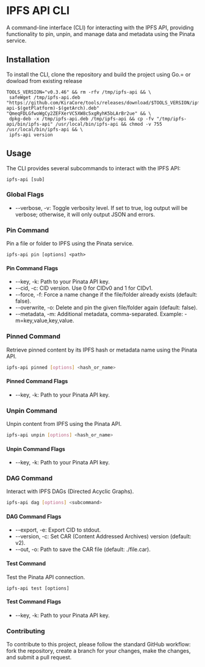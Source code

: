 # IPFS API CLI
A command-line interface (CLI) for interacting with the IPFS API, providing functionality to pin, unpin, and manage data and metadata using the Pinata service.

## Installation
To install the CLI, clone the repository and build the project using Go.= or dowload from existing release

```
TOOLS_VERSION="v0.3.46" && rm -rfv /tmp/ipfs-api && \
 safeWget /tmp/ipfs-api.deb "https://github.com/KiraCore/tools/releases/download/$TOOLS_VERSION/ipfs-api-$(getPlatform)-$(getArch).deb" "QmeqFDLGfwoWgCy2ZEFXerVC5XW8c5xgRyhK5bLArBr2ue" && \
 dpkg-deb -x /tmp/ipfs-api.deb /tmp/ipfs-api && cp -fv "/tmp/ipfs-api/bin/ipfs-api" /usr/local/bin/ipfs-api && chmod -v 755 /usr/local/bin/ipfs-api && \
 ipfs-api version
```

## Usage
The CLI provides several subcommands to interact with the IPFS API:

```
ipfs-api [sub]
```

### Global Flags

- --verbose, -v: Toggle verbosity level. If set to true, log output will be verbose; otherwise, it will only output JSON and errors.

### Pin Command
Pin a file or folder to IPFS using the Pinata service.

```
ipfs-api pin [options] <path>
```

#### Pin Command Flags
- --key, -k: Path to your Pinata API key.
- --cid, -c: CID version. Use 0 for CIDv0 and 1 for CIDv1.
- --force, -f: Force a name change if the file/folder already exists (default: false).
- --overwrite, -o: Delete and pin the given file/folder again (default: false).
- --metadata, -m: Additional metadata, comma-separated. Example: -m=key,value,key,value.

### Pinned Command
Retrieve pinned content by its IPFS hash or metadata name using the Pinata API.

```bash
ipfs-api pinned [options] <hash_or_name>
```

#### Pinned Command Flags
- --key, -k: Path to your Pinata API key.

### Unpin Command
Unpin content from IPFS using the Pinata API.

```bash
ipfs-api unpin [options] <hash_or_name>
```

#### Unpin Command Flags
- --key, -k: Path to your Pinata API key.

### DAG Command
Interact with IPFS DAGs (Directed Acyclic Graphs).

```bash
ipfs-api dag [options] <subcommand>
```

#### DAG Command Flags

- --export, -e: Export CID to stdout.
- --version, -c: Set CAR (Content Addressed Archives) version (default: v2).
- --out, -o: Path to save the CAR file (default: ./file.car).

#### Test Command
Test the Pinata API connection.

```
ipfs-api test [options]
```

#### Test Command Flags
- --key, -k: Path to your Pinata API key.

### Contributing
To contribute to this project, please follow the standard GitHub workflow: fork the repository, create a branch for your changes, make the changes, and submit a pull request.


